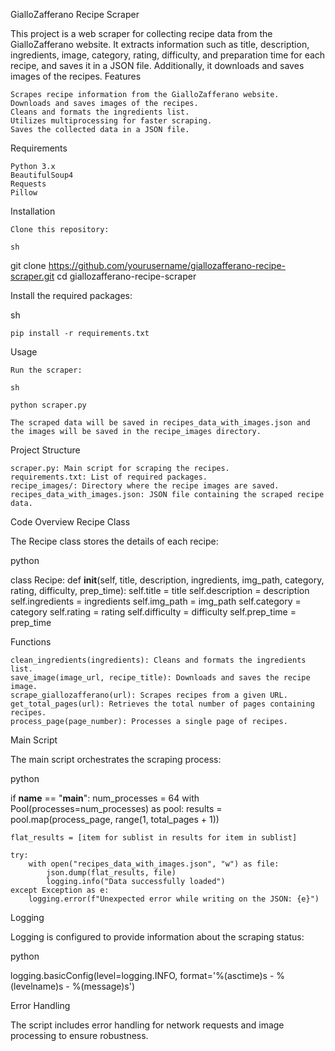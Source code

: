 GialloZafferano Recipe Scraper

This project is a web scraper for collecting recipe data from the GialloZafferano website. It extracts information such as title, description, ingredients, image, category, rating, difficulty, and preparation time for each recipe, and saves it in a JSON file. Additionally, it downloads and saves images of the recipes.
Features

    Scrapes recipe information from the GialloZafferano website.
    Downloads and saves images of the recipes.
    Cleans and formats the ingredients list.
    Utilizes multiprocessing for faster scraping.
    Saves the collected data in a JSON file.

Requirements

    Python 3.x
    BeautifulSoup4
    Requests
    Pillow

Installation

    Clone this repository:

    sh

git clone https://github.com/yourusername/giallozafferano-recipe-scraper.git
cd giallozafferano-recipe-scraper

Install the required packages:

sh

    pip install -r requirements.txt

Usage

    Run the scraper:

    sh

    python scraper.py

    The scraped data will be saved in recipes_data_with_images.json and the images will be saved in the recipe_images directory.

Project Structure

    scraper.py: Main script for scraping the recipes.
    requirements.txt: List of required packages.
    recipe_images/: Directory where the recipe images are saved.
    recipes_data_with_images.json: JSON file containing the scraped recipe data.

Code Overview
Recipe Class

The Recipe class stores the details of each recipe:

python

class Recipe:
    def __init__(self, title, description, ingredients, img_path, category, rating, difficulty, prep_time):
        self.title = title
        self.description = description
        self.ingredients = ingredients
        self.img_path = img_path
        self.category = category
        self.rating = rating
        self.difficulty = difficulty
        self.prep_time = prep_time

Functions

    clean_ingredients(ingredients): Cleans and formats the ingredients list.
    save_image(image_url, recipe_title): Downloads and saves the recipe image.
    scrape_giallozafferano(url): Scrapes recipes from a given URL.
    get_total_pages(url): Retrieves the total number of pages containing recipes.
    process_page(page_number): Processes a single page of recipes.

Main Script

The main script orchestrates the scraping process:

python

if __name__ == "__main__":
    num_processes = 64
    with Pool(processes=num_processes) as pool:
        results = pool.map(process_page, range(1, total_pages + 1))
    
    flat_results = [item for sublist in results for item in sublist]

    try:
        with open("recipes_data_with_images.json", "w") as file:
            json.dump(flat_results, file)
            logging.info("Data successfully loaded")
    except Exception as e:
        logging.error(f"Unexpected error while writing on the JSON: {e}")

Logging

Logging is configured to provide information about the scraping status:

python

logging.basicConfig(level=logging.INFO, format='%(asctime)s - %(levelname)s - %(message)s')

Error Handling

The script includes error handling for network requests and image processing to ensure robustness.
